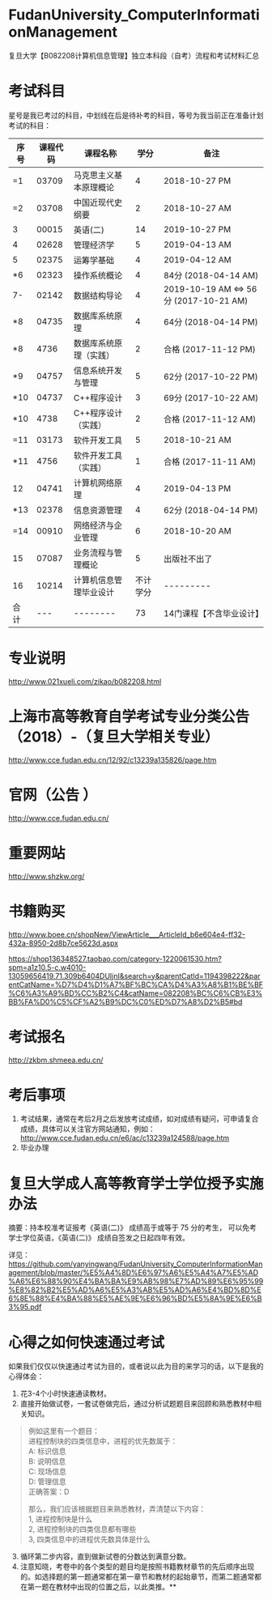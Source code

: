 # FudanUniversity_ComputerInformationManagement
复旦大学【B082208计算机信息管理】独立本科段（自考）流程和考试材料汇总



# 考试科目
星号是我已考过的科目，中划线在后是待补考的科目，等号为我当前正在准备计划考试的科目：

| 序号 | 课程代码 | 课程名称               | 学分     | 备注                        |
| ---- | -------- | ---------------------- | -------- | --------------------------- |
|=1    | 03709    | 马克思主义基本原理概论 | 4        | 2018-10-27 PM        |
|=2    | 03708	  | 中国近现代史纲要	   | 2	      | 2018-10-27 AM        |
| 3    | 00015	  | 英语(二)	           | 14	      | 2019-10-27 PM        |
| 4    | 02628	  | 管理经济学	           | 5	      | 2019-04-13 AM        |
| 5    | 02375	  | 运筹学基础	           | 4	      | 2019-04-12 AM        |
|*6    | 02323	  | 操作系统概论           | 4	      | 84分 (2018-04-14 AM) |
|7-    | 02142	  | 数据结构导论           | 4	      | 2019-10-19 AM <=> 56分 (2017-10-21 AM) |
|*8    | 04735	  | 数据库系统原理         | 4	      | 64分 (2018-04-14 PM) |
|*8    | 4736	  | 数据库系统原理（实践） | 2	      | 合格 (2017-11-12 PM) |
|*9    | 04757	  | 信息系统开发与管理	   | 5	      | 62分 (2017-10-22 PM) |
|*10   | 04737	  | C++程序设计	           | 3	      | 69分 (2017-10-22 AM) |
|*10   | 4738	  | C++程序设计（实践）    | 2	      | 合格 (2017-11-12 AM) |
|=11   | 03173	  | 软件开发工具           | 5	      | 2018-10-21 AM        |
|*11   | 4756 	  | 软件开发工具（实践）   | 1	      | 合格 (2017-11-11 AM) |
| 12   | 04741	  | 计算机网络原理         | 4	      | 2019-04-13 PM        |
|*13   | 02378	  | 信息资源管理           | 4	      | 62分 (2018-04-14 PM) |
|=14   | 00910	  | 网络经济与企业管理	   | 6	      | 2018-10-20 AM        |
| 15   | 07087	  | 业务流程与管理概论	   | 5	      | 出版社不出了         |
| 16   | 10214	  | 计算机信息管理毕业设计 | 不计学分 | ---------            |
| 合计 | ---      | -------- 	   	       | 73	      | 14门课程【不含毕业设计】|



# 专业说明
http://www.021xueli.com/zikao/b082208.html


# 上海市高等教育自学考试专业分类公告（2018）-（复旦大学相关专业）
http://www.cce.fudan.edu.cn/12/92/c13239a135826/page.htm


# 官网（公告 ）
http://www.cce.fudan.edu.cn/


# 重要网站
http://www.shzkw.org/


# 书籍购买
http://www.boee.cn/shopNew/ViewArticle___ArticleId_b6e604e4-ff32-432a-8950-2d8b7ce5623d.aspx

https://shop136348527.taobao.com/category-1220061530.htm?spm=a1z10.5-c.w4010-13059656419.71.309b6404DUIjnI&search=y&parentCatId=1194398222&parentCatName=%D7%D4%D1%A7%BF%BC%CA%D4%A3%A8%B1%BE%BF%C6%A3%A9%BD%CC%B2%C4&catName=082208%BC%C6%CB%E3%BB%FA%D0%C5%CF%A2%B9%DC%C0%ED%D7%A8%D2%B5#bd


# 考试报名
http://zkbm.shmeea.edu.cn/


# 考后事项
1. 考试结果，通常在考后2月之后发放考试成绩，如对成绩有疑问，可申请复合成绩，具体可以关注官方网站通知，例如：http://www.cce.fudan.edu.cn/e6/ac/c13239a124588/page.htm
2. 毕业办理


# 复旦大学成人高等教育学士学位授予实施办法
摘要：持本校准考证报考《英语(二)》 成绩高于或等于 75 分的考生， 可以免考学士学位英语，《英语(二)》 成绩自签发之日起四年有效。

详见： https://github.com/yanyingwang/FudanUniversity_ComputerInformationManagement/blob/master/%E5%A4%8D%E6%97%A6%E5%A4%A7%E5%AD%A6%E6%88%90%E4%BA%BA%E9%AB%98%E7%AD%89%E6%95%99%E8%82%B2%E5%AD%A6%E5%A3%AB%E5%AD%A6%E4%BD%8D%E6%8E%88%E4%BA%88%E5%AE%9E%E6%96%BD%E5%8A%9E%E6%B3%95.pdf



# 心得之如何快速通过考试
如果我们仅仅以快速通过考试为目的，或者说以此为目的来学习的话，以下是我的心得体会：
1. 花3-4个小时快速通读教材。
2. 直接开始做试卷，一套试卷做完后，通过分析试题题目来回顾和熟悉教材中相关知识。 
>
> 例如这里有一个题目：  
> 进程控制块的四类信息中，进程的优先数属于：  
> A: 标识信息  
> B: 说明信息  
> C: 现场信息  
> D: 管理信息  
> 正确答案：D  
> 
> 那么，我们应该根据题目来熟悉教材，弄清楚以下内容：  
> 1, 进程控制块是什么  
> 2, 进程控制块的四类信息都有哪些  
> 3, 四类信息中的进程优先数具体是什么  
>
3. 循环第二步内容，直到做新试卷的分数达到满意分数。
4. 注意知晓，考卷中的各个类型的题目均是按照书籍教材章节的先后顺序出现的。如选择题的第一题通常都在第一章节和教材的起始章节，而第二题通常都在第一题在教材中出现的位置之后，以此类推。**


